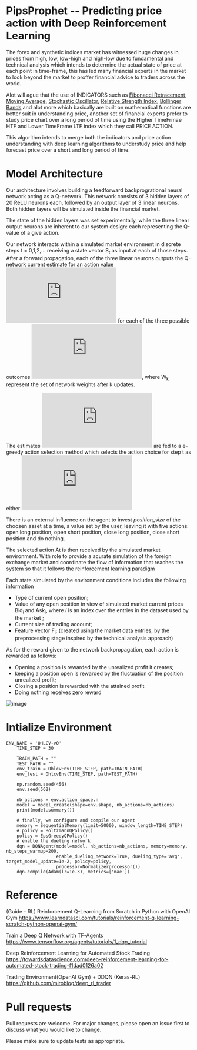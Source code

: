 # PipsProphet -- Predicting price action with Deep Reinforcement Learning

The forex and synthetic indices market has witnessed huge changes in prices from high, low, low-high and high-low due to fundamental and technical analysis which intends to determine the actual state of price at each point in time-frame, this has led many financial experts in the market to look beyond the market to proffer financial advice to traders across the world.

Alot will ague that the use of INDICATORS such as [Fibonacci Retracement](https://en.wikipedia.org/wiki/Fibonacci_retracement), [Moving Average](https://en.wikipedia.org/wiki/Moving_average), [Stochastic Oscillator](https://en.wikipedia.org/wiki/Stochastic_oscillator), [Relative Strength Index](https://en.wikipedia.org/wiki/Relative_strength_index), [Bollinger Bands](https://origin2.cdn.componentsource.com/sites/default/files/resources/dundas/538216/Documentation/Bollinger.html) and alot more which basically are built on mathematical functions are better suit in understanding price, another set of financial experts prefer to study price chart over a long period of time using the Higher TimeFrmae HTF and Lower TimeFrame LTF index which they call PRICE ACTION.

This algorithm intends to merge both the indicators and price action understanding with deep learning algorithms to understudy price and help forecast price over a short and long period of time.

# Model Architecture
Our architecture involves building a feedforward backprogrational neural network acting as a Q-network. This network consists of 3 hidden layers of 20 ReLU neurons each, followed by an output layer of 3 linear neurons. Both hidden layers will be simulated inside the financial market.

The state of the hidden layers was set experimentally, while the three linear output neurons are inherent to our system design: each representing the Q-value of a give action.

Our network interacts within a simulated market environment in discrete  steps t = 0,1,2,... receiving a state vector S<sub>t</sub> as input at each of those steps. After a forward propagation, each of the three linear neurons outputs the Q-network current estimate for an action value ![equation](https://latex.codecogs.com/gif.latex?Q_%7Ban%7D%28S_%7Bt%7D%2CW_%7Bk%7D%29) for each of the three possible outcomes ![equation](https://latex.codecogs.com/gif.latex?n%20%5Cvarepsilon%20%5B0%2C1%2C2%5D), where W<sub>k</sub> represent the set of network weights after k updates.

The estimates ![equation](https://latex.codecogs.com/gif.latex?Q_%7Ban%7D%28S_%7Bt%7D%2CW_%7Bk%7D%29) are fed to a e-greedy action selection method which selects the action choice for step t as either ![equation](https://latex.codecogs.com/gif.latex?A_%7Bt%7D%20%3D%20argmax_%7Ba%7DQ_%7Ban%7D%28S_%7Bt%7D%2CW_%7Bk%7D%29)

There is an external influence on the agent to invest <i>position_size</i> of the choosen asset at a time, a value set by the user, leaving it with five actions: open long position, open short position, close long position, close short position and do nothing.

The selected action At is then received by the simulated market environment. With role to provide a acurate simulation of the foreign exchange market and coordinate the flow of information that reaches the system so that it follows the reinforcement learning paradigm

Each state simulated by the environment conditions includes the following information

- Type of current open position;
- Value of any open position in view of simulated market current prices Bid<sub>i</sub> and Ask<sub>i</sub>, where <i>i</i> is an index over the entries in the dataset used by the market ;
- Current size of trading account;
- Feature vector F<sub>i</sub>; (created using the market data entries, by the preprocessing stage inspired by the technical analysis approach)

As for the reward given to the network backpropagation, each action is rewarded as follows:

- Opening a position is rewarded by the unrealized profit it creates;
- keeping a position open is rewarded by the fluctuation of the position unrealized profit;
- Closing a position is rewarded with the attained profit 
- Doing nothing receives zero reward 

![image](https://user-images.githubusercontent.com/41350149/117012921-51849b80-ace7-11eb-93c2-6a0b608a0f9e.png)

# Intialize Environment 
```
ENV_NAME = 'OHLCV-v0'
    TIME_STEP = 30

    TRAIN_PATH = ""
    TEST_PATH = ""
    env_train = OhlcvEnv(TIME_STEP, path=TRAIN_PATH)
    env_test = OhlcvEnv(TIME_STEP, path=TEST_PATH)

    np.random.seed(456)
    env.seed(562)

    nb_actions = env.action_space.n
    model = model_create(shape=env.shape, nb_actions=nb_actions)
    print(model.summary())

    # finally, we configure and compile our agent
    memory = SequentialMemory(limit=50000, window_length=TIME_STEP)
    # policy = BoltzmannQPolicy()
    policy = EpsGreedyQPolicy()
    # enable the dueling network 
    dqn = DQNAgent(model=model, nb_actions=nb_actions, memory=memory, nb_steps_warmup=200,
                   enable_dueling_network=True, dueling_type='avg', target_model_update=1e-2, policy=policy,
                   processor=Normalizerprocessor())
    dqn.compile(Adam(lr=1e-3), metrics=['mae'])
```

# Reference
(Guide - RL) Reinforcement Q-Learning from Scratch in Python with OpenAI Gym
https://www.learndatasci.com/tutorials/reinforcement-q-learning-scratch-python-openai-gym/

Train a Deep Q Network with TF-Agents https://www.tensorflow.org/agents/tutorials/1_dqn_tutorial

Deep Reinforcement Learning for Automated Stock Trading https://towardsdatascience.com/deep-reinforcement-learning-for-automated-stock-trading-f1dad0126a02

Trading Environment(OpenAI Gym) + DDQN (Keras-RL) https://github.com/miroblog/deep_rl_trader

# Pull requests 
Pull requests are welcome. For major changes, please open an issue first to discuss what you would like to change.

Please make sure to update tests as appropriate.
